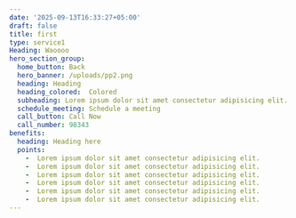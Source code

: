 ```yaml
---
date: '2025-09-13T16:33:27+05:00'
draft: false
title: first
type: service1
Heading: Waoooo
hero_section_group:
  home_button: Back
  hero_banner: /uploads/pp2.png
  heading: Heading 
  heading_colored:  Colored
  subheading: Lorem ipsum dolor sit amet consectetur adipisicing elit. Voluptatibus nihil ducimus placeat laboriosam aspernatur temporibus autem nesciunt sint molestiae qui!
  schedule_meeting: Schedule a meeting
  call_button: Call Now
  call_number: 98343
benefits:
  heading: Heading here
  points:
    -  Lorem ipsum dolor sit amet consectetur adipisicing elit.
    -  Lorem ipsum dolor sit amet consectetur adipisicing elit.
    -  Lorem ipsum dolor sit amet consectetur adipisicing elit.
    -  Lorem ipsum dolor sit amet consectetur adipisicing elit.
    -  Lorem ipsum dolor sit amet consectetur adipisicing elit.
    -  Lorem ipsum dolor sit amet consectetur adipisicing elit.
---
```

